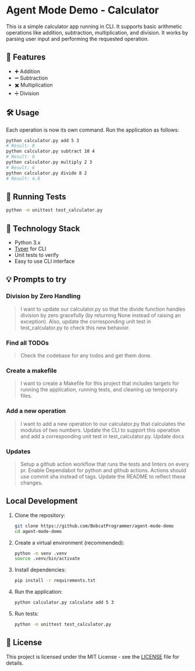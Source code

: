 # Agent Mode Demo - Calculator

This is a simple calculator app running in CLI. It supports basic arithmetic operations like addition, subtraction, multiplication, and division. It works by parsing user input and performing the requested operation.

## 🚀 Features

- ➕ Addition
- ➖ Subtraction
- ✖️ Multiplication
- ➗ Division

## 🛠️ Usage

Each operation is now its own command. Run the application as follows:

```sh
python calculator.py add 5 3
# Result: 8
python calculator.py subtract 10 4
# Result: 6
python calculator.py multiply 2 3
# Result: 6
python calculator.py divide 8 2
# Result: 4.0
```

## 🧪 Running Tests

```sh
python -m unittest test_calculator.py
```

## 🧩 Technology Stack

- Python 3.x
- [Typer](https://typer.tiangolo.com/) for CLI
- Unit tests to verify
- Easy to use CLI interface

## 💡 Prompts to try

### Division by Zero Handling

> I want to update our calculator.py so that the divide function handles division by zero gracefully (by returning None instead of raising an exception). Also, update the corresponding unit test in test_calculator.py to check this new behavior.

### Find all TODOs

> Check the codebase for any todos and get them done.

### Create a makefile

> I want to create a Makefile for this project that includes targets for running the application, running tests, and cleaning up temporary files.

### Add a new operation

> I want to add a new operation to our calculator.py that calculates the modulus of two numbers. Update the CLI to support this operation and add a corresponding unit test in test_calculator.py. Update docs

### Updates

> Setup a github action workflow that runs the tests and linters on every pr. Enable Dependabot for python and github actions. Actions should use commit sha instead of tags. Update the README to reflect these changes.

## Local Development

1. Clone the repository:

   ```sh
   git clone https://github.com/BobcatProgrammer/agent-mode-demo
   cd agent-mode-demo
   ```

2. Create a virtual environment (recommended):

   ```sh
   python -m venv .venv
   source .venv/bin/activate
   ```

3. Install dependencies:

   ```sh
   pip install -r requirements.txt
   ```

4. Run the application:

   ```sh
   python calculator.py calculate add 5 3
   ```

5. Run tests:

   ```sh
   python -m unittest test_calculator.py
   ```  

## 📄 License

This project is licensed under the MIT License - see the [LICENSE](LICENSE) file for details.
